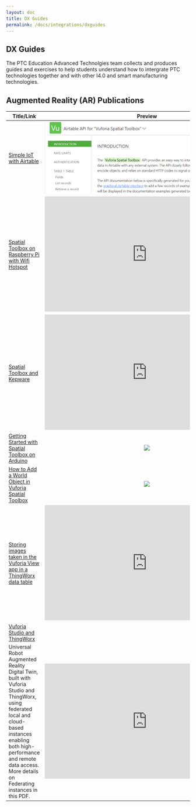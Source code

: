 ```yaml
---
layout: doc
title: DX Guides
permalink: /docs/integrations/dxguides
---
```


<section class="section">
    <div class="container">
        <h2>DX Guides</h2>
        <div>The PTC Education Advanced Technolgies team collects and produces guides and exercises to help students understand how to intergrate PTC technologies together and with other I4.0 and smart manufacturing technologies.
        </div>
    </div>
</section>
<section class="section">
    <div class="container">
        <h2>Augmented Reality (AR) Publications</h2>
        <div>
            <table>
                <thead>
                    <tr>
                        <th width="200">Title/Link</th>
                        <th>Preview</th>
                    </tr>
                </thead>
                <tbody>
                    <tr>
                        <td><a href="https://github.com/PTC-Education/DX-Resources/blob/master/Curriculum_Resources/DX-Exercises/IOT-with-Airtable.md">Simple IoT with Airtable</a></td>
                        <td style="text-align:center"><img src="/resources/IoT-Airtable.png"></td>
                    </tr>
                    <tr>
                        <td><a href="https://github.com/PTC-Academic/RaspberryPi-SpatialToolbox-WifiHotspot">Spatial Toolbox on Raspberry Pi with Wifi Hotspot</a></td>
                        <td style="text-align:center">
                            <iframe width="560" height="315" src="https://www.youtube.com/embed/S77pD0f_JGY" title="YouTube video player" frameborder="0" allow="accelerometer; autoplay; clipboard-write; encrypted-media; gyroscope; picture-in-picture" allowfullscreen></iframe>
                        </td>
                    </tr>
                    <tr>
                        <td><a href="/docs/integrations/dxguides/spatialtoolboxkepware">Spatial Toolbox and Kepware</a></td>
                        <td style="text-align:center"><iframe width="560" height="315" src="https://www.youtube.com/embed/LP-xyEFem7k" title="YouTube video player" frameborder="0" allow="accelerometer; autoplay; clipboard-write; encrypted-media; gyroscope; picture-in-picture" allowfullscreen></iframe></td>
                    </tr>
                    <tr>
                        <td><a href="https://github.com/PTC-Education/DX-Resources/tree/master/Curriculum_Resources/DX-Exercises/Vuforia%20Spatial%20Toolbox%20-%20Arduino%20Hello%20World">Getting Started with Spatial Toolbox on Arduino</a></td>
                        <td style="text-align:center"><img src="/resources/ArduinoLightSwitch.gif"></td>
                    </tr>
                    <tr>
                        <td><a href="https://github.com/PTC-Education/DX-Resources/blob/master/Curriculum_Resources/DX-Exercises/VST-add-world-object.md">How to Add a World Object in Vuforia Spatial Toolbox</a></td>
                        <td style="text-align:center"><img src="/resources/world-object.gif"></td>
                    </tr>
                    <tr>
                        <td><a href="https://github.com/PTC-Education/DX-Resources/tree/master/Curriculum_Resources/DX-Exercises/ThingWorx%20Image%20Data%20Tables%20from%20Vuforia%20Studio">Storing images taken in the Vuforia View app in a ThingWorx data table</a></td>
                        <td style="text-align:center"><iframe width="560" height="315" src="https://www.youtube.com/embed/Se20t7kvlJM" title="YouTube video player" frameborder="0" allow="accelerometer; autoplay; clipboard-write; encrypted-media; gyroscope; picture-in-picture" allowfullscreen></iframe></td>
                    </tr>
                    <tr>
                        <td><a href="/docs/integrations/dxguides/studiotwx">Vuforia Studio and ThingWorx</a></td>
                        <td style="text-align:center"></td>
                    </t>
                    <tr>
                        <td>Universal Robot Augmented Reality Digital Twin, built with Vuforia Studio and ThingWorx, using federated local and cloud-based instances enabling both high-performance and remote data access. More details on Federating instances in this PDF. 
                        </td>
                        <td style="text-align:center">
                    <iframe width="560" height="315" src="https://www.youtube.com/embed/igaDY4tAkyU" title="YouTube video player" frameborder="0" allow="accelerometer; autoplay; clipboard-write; encrypted-media; gyroscope; picture-in-picture" allowfullscreen></iframe></td>
                    </tr>
                </tbody>
            </table>
        </div>
    </div>
</section>
